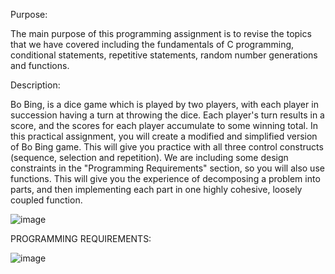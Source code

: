 Purpose:

The main purpose of this programming assignment is to revise the topics that we have covered 
including the fundamentals of C programming, conditional statements, repetitive statements, random 
number generations and functions.


Description:

Bo Bing, is a dice game which is played by two players, with each player in succession having a turn at 
throwing the dice. Each player's turn results in a score, and the scores for each player accumulate to 
some winning total.
In this practical assignment, you will create a modified and simplified version of Bo Bing game. This will 
give you practice with all three control constructs (sequence, selection and repetition). We are 
including some design constraints in the "Programming Requirements" section, so you will also use 
functions. This will give you the experience of decomposing a problem into parts, and then 
implementing each part in one highly cohesive, loosely coupled function.


![image](https://github.com/AtaKaleli/SimplifiedBoBing/assets/158140699/9fb93b01-2886-497c-892b-2dc1af2b2853)


PROGRAMMING REQUIREMENTS:

![image](https://github.com/AtaKaleli/SimplifiedBoBing/assets/158140699/5742b6c2-c769-4ef8-816b-3eaec8b90cd9)

